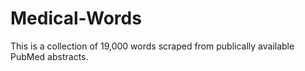 # Medical-Words

This is a collection of 19,000 words scraped from publically available PubMed abstracts. 